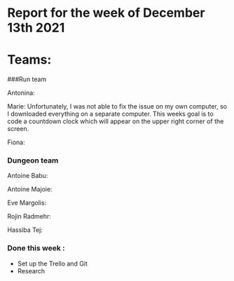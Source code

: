 #  Report for the week of December 13th 2021


# Teams:

###Run team





Antonina: 

Marie: Unfortunately, I was not able to fix the issue on my own computer, so I downloaded everything on a separate computer. This weeks goal is to code a countdown clock which will appear on the upper right corner of the screen.


Fiona: 









### Dungeon team

Antoine Babu:



Antoine Majoie:



Eve Margolis: 




Rojin Radmehr:



Hassiba Tej:


### Done this week :
- Set up the Trello and Git
- Research

  



